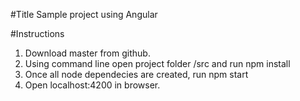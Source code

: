 #Title
Sample project using Angular

#Instructions
1. Download master from github. 
2. Using command line open project folder /src and run npm install 
3. Once all node dependecies are created, run npm start 
4. Open localhost:4200 in browser. 
